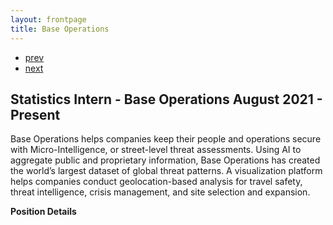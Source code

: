 ```yaml
---
layout: frontpage
title: Base Operations
---
```


<div class="navbar">
  <div class="navbar-inner">
      <ul class="nav">
          <li><a href="courses.html">prev</a></li>
          <li><a href="CryptoTimeSeries.html">next</a></li>
      </ul>
  </div>
</div>

## Statistics Intern - Base Operations August 2021 - Present

Base Operations helps companies keep their people and operations secure with Micro-Intelligence, or street-level threat assessments. Using AI to aggregate public and proprietary information, Base Operations has created the world’s largest dataset of global threat patterns. A visualization platform helps companies conduct geolocation-based analysis for travel safety, threat intelligence, crisis management, and site selection and expansion.

**Position Details**

